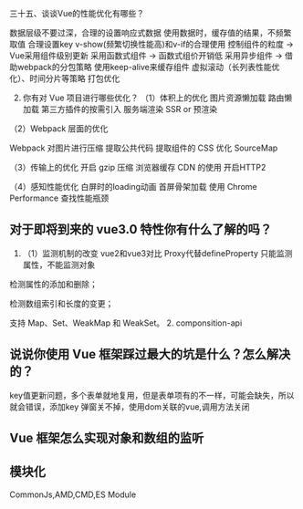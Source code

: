 三十五、谈谈Vue的性能优化有哪些？

数据层级不要过深，合理的设置响应式数据
使用数据时，缓存值的结果，不频繁取值
合理设置key
v-show(频繁切换性能高)和v-if的合理使用
控制组件的粒度 -> Vue采用组件级别更新
采用函数式组件 -> 函数式组价开销低
采用异步组件 -> 借助webpack的分包策略
使用keep-alive来缓存组件
虚拟滚动（长列表性能优化）、时间分片等策略
打包优化

2. 你有对 Vue 项目进行哪些优化？
（1）体积上的优化
图片资源懒加载
路由懒加载
第三方插件的按需引入
服务端渲染 SSR or 预渲染

（2）Webpack 层面的优化

Webpack 对图片进行压缩
提取公共代码
提取组件的 CSS
优化 SourceMap

（3）传输上的优化
开启 gzip 压缩
浏览器缓存
CDN 的使用
开启HTTP2

（4）感知性能优化
白屏时的loading动画
首屏骨架加载
使用 Chrome Performance 查找性能瓶颈

## 对于即将到来的 vue3.0 特性你有什么了解的吗？
1. （1）监测机制的改变 vue2和vue3对比  Proxy代替defineProperty
只能监测属性，不能监测对象

检测属性的添加和删除；

检测数组索引和长度的变更；

支持 Map、Set、WeakMap 和 WeakSet。
2. componsition-api
## 说说你使用 Vue 框架踩过最大的坑是什么？怎么解决的？
key值更新问题，多个表单就地复用，但是表单项有的不一样，可能会缺失，所以就会错误，添加key
弹窗关不掉，使用dom关联的vue,调用方法关闭
## Vue 框架怎么实现对象和数组的监听

##  模块化
CommonJs,AMD,CMD,ES Module

